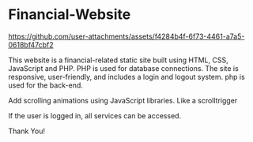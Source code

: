# Financial-Website

https://github.com/user-attachments/assets/f4284b4f-6f73-4461-a7a5-0618bf47cbf2


This website is a financial-related static site built using HTML, CSS, JavaScript and PHP. PHP is used for database connections. The site is responsive, user-friendly, and includes a login and logout system. php is used for the back-end.

Add scrolling animations using JavaScript libraries. Like a scrolltrigger

If the user is logged in, all services can be accessed.

Thank You!
